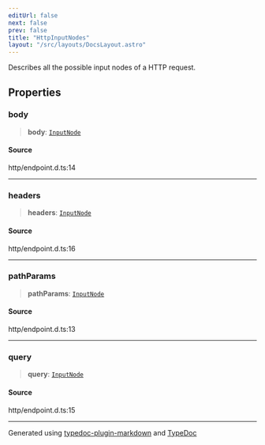 ```yaml
---
editUrl: false
next: false
prev: false
title: "HttpInputNodes"
layout: "/src/layouts/DocsLayout.astro"
---
```


Describes all the possible input nodes of a HTTP request.

## Properties

### body

> **body**: [`InputNode`](/api/classes/inputnode/)

#### Source

http/endpoint.d.ts:14

***

### headers

> **headers**: [`InputNode`](/api/classes/inputnode/)

#### Source

http/endpoint.d.ts:16

***

### pathParams

> **pathParams**: [`InputNode`](/api/classes/inputnode/)

#### Source

http/endpoint.d.ts:13

***

### query

> **query**: [`InputNode`](/api/classes/inputnode/)

#### Source

http/endpoint.d.ts:15

***

Generated using [typedoc-plugin-markdown](https://www.npmjs.com/package/typedoc-plugin-markdown) and [TypeDoc](https://typedoc.org/)
